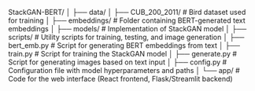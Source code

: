 StackGAN-BERT/
│
├── data/
│   ├── CUB_200_2011/           # Bird dataset used for training
│   ├── embeddings/             # Folder containing BERT-generated text embeddings
│
├── models/                     # Implementation of StackGAN model
│
├── scripts/                    # Utility scripts for training, testing, and image generation
│   ├── bert_emb.py             # Script for generating BERT embeddings from text
│   ├── train.py                # Script for training the StackGAN model
│   ├── generate.py             # Script for generating images based on text input
│
├── config.py                   # Configuration file with model hyperparameters and paths
│
└── app/                        # Code for the web interface (React frontend, Flask/Streamlit backend)

